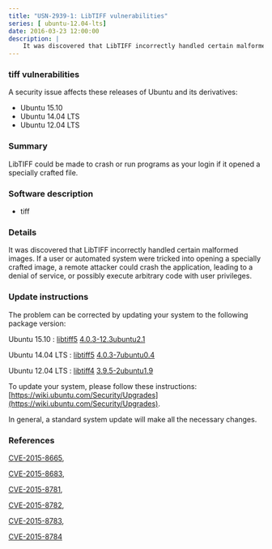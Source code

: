 ```yaml
---
title: "USN-2939-1: LibTIFF vulnerabilities"
series: [ ubuntu-12.04-lts]
date: 2016-03-23 12:00:00
description: |
    It was discovered that LibTIFF incorrectly handled certain malformed images. If a user or automated system were tricked into opening a specially crafted image, a remote attacker could crash the application, leading to a denial of service, or possibly execute arbitrary code with user privileges. 
--- 
```

 
 


### tiff vulnerabilities

A security issue affects these releases of Ubuntu and its derivatives:

* Ubuntu 15.10
* Ubuntu 14.04 LTS
* Ubuntu 12.04 LTS

### Summary

LibTIFF could be made to crash or run programs as your login if it opened a specially crafted file.

### Software description

* tiff 

### Details

It was discovered that LibTIFF incorrectly handled certain malformed images. If a user or automated system were tricked into opening a specially crafted image, a remote attacker could crash the application, leading to a denial of service, or possibly execute arbitrary code with user privileges. 

### Update instructions

The problem can be corrected by updating your system to the following package version:

Ubuntu 15.10
 : [libtiff5](https://launchpad.net/ubuntu/+source/tiff) <span> [4.0.3-12.3ubuntu2.1](https://launchpad.net/ubuntu/+source/tiff/4.0.3-12.3ubuntu2.1) </span> 

Ubuntu 14.04 LTS
 : [libtiff5](https://launchpad.net/ubuntu/+source/tiff) <span> [4.0.3-7ubuntu0.4](https://launchpad.net/ubuntu/+source/tiff/4.0.3-7ubuntu0.4) </span> 

Ubuntu 12.04 LTS
 : [libtiff4](https://launchpad.net/ubuntu/+source/tiff) <span> [3.9.5-2ubuntu1.9](https://launchpad.net/ubuntu/+source/tiff/3.9.5-2ubuntu1.9) </span> 

To update your system, please follow these instructions: [https://wiki.ubuntu.com/Security/Upgrades](https://wiki.ubuntu.com/Security/Upgrades).

In general, a standard system update will make all the necessary changes. 

### References

 
 [CVE-2015-8665](http://people.ubuntu.com/~ubuntu-security/cve/CVE-2015-8665), 

 [CVE-2015-8683](http://people.ubuntu.com/~ubuntu-security/cve/CVE-2015-8683), 

 [CVE-2015-8781](http://people.ubuntu.com/~ubuntu-security/cve/CVE-2015-8781), 

 [CVE-2015-8782](http://people.ubuntu.com/~ubuntu-security/cve/CVE-2015-8782), 

 [CVE-2015-8783](http://people.ubuntu.com/~ubuntu-security/cve/CVE-2015-8783), 

 [CVE-2015-8784](http://people.ubuntu.com/~ubuntu-security/cve/CVE-2015-8784)
 

